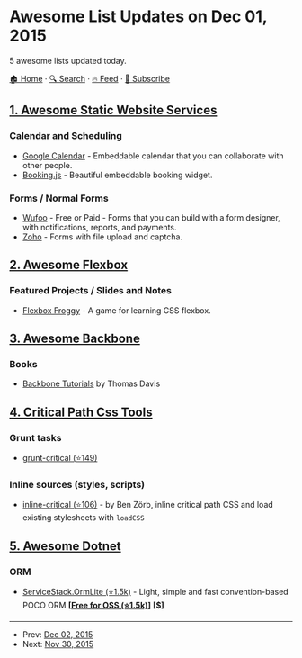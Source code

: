 # Awesome List Updates on Dec 01, 2015

5 awesome lists updated today.

[🏠 Home](/README.md) · [🔍 Search](https://test.trackawesomelist.com/search/) · [🔥 Feed](https://test.trackawesomelist.com/feed.xml) · [📮 Subscribe](https://trackawesomelist.us17.list-manage.com/subscribe?u=d2f0117aa829c83a63ec63c2f&id=36a103854c)



## [1. Awesome Static Website Services](/content/agarrharr/awesome-static-website-services/README.md)

### Calendar and Scheduling

*   [Google Calendar](http://calendar.google.com/) - Embeddable calendar that you can collaborate with other people.
*   [Booking.js](http://booking.timekit.io/) - Beautiful embeddable booking widget.

### Forms / Normal Forms

*   [Wufoo](http://www.wufoo.com/) - Free or Paid - Forms that you can build with a form designer, with notifications, reports, and payments.
*   [Zoho](https://www.zoho.com/crm/help/web-forms/set-up-web-forms.html) - Forms with file upload and captcha.

## [2. Awesome Flexbox](/content/afonsopacifer/awesome-flexbox/README.md)

### Featured Projects / Slides and Notes

*   [Flexbox Froggy](http://flexboxfroggy.com/) - A game for learning CSS flexbox.

## [3. Awesome Backbone](/content/sadcitizen/awesome-backbone/README.md)

### Books

*   [Backbone Tutorials](https://leanpub.com/backbonetutorials) by Thomas Davis

## [4. Critical Path Css Tools](/content/addyosmani/critical-path-css-tools/README.md)

### Grunt tasks

*   [grunt-critical (⭐149)](https://github.com/bezoerb/grunt-critical)

### Inline sources (styles, scripts)

*   [inline-critical (⭐106)](https://github.com/bezoerb/inline-critical) - by Ben Zörb, inline critical path CSS and load existing stylesheets with `loadCSS`

## [5. Awesome Dotnet](/content/quozd/awesome-dotnet/README.md)

### ORM

*   [ServiceStack.OrmLite (⭐1.5k)](https://github.com/ServiceStack/ServiceStack.OrmLite) - Light, simple and fast convention-based POCO ORM **\[[Free for OSS (⭐1.5k)](https://github.com/ServiceStack/ServiceStack.OrmLite/blob/master/license.txt)]** **\[$]**

---

- Prev: [Dec 02, 2015](/content/2015/12/02/README.md)
- Next: [Nov 30, 2015](/content/2015/11/30/README.md)